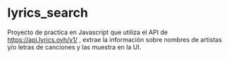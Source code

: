 # lyrics_search
Proyecto de practica en Javascript que utiliza el API de  https://api.lyrics.ovh/v1/ , extrae la información sobre nombres de artistas y/o letras de canciones y las muestra en la UI.
